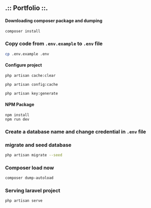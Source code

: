 ## .:: Portfolio  ::.

#### Downloading composer package and dumping
~~~bash
composer install
~~~

### Copy code from `.env.example` to `.env` file
~~~bash
cp .env.example .env
~~~

#### Configure project
~~~bash
php artisan cache:clear
~~~
~~~bash
php artisan config:cache
~~~
~~~bash
php artisan key:generate
~~~

#### NPM Package
~~~npm
npm install
npm run dev
~~~

### Create a database name and change credential in `.env` file

### migrate and seed database
~~~bash
php artisan migrate --seed
~~~

### Composer load now
~~~bash
composer dump-autoload
~~~

### Serving laravel project
~~~bash
php artisan serve
~~~
